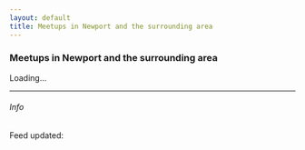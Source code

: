 ```yaml
---
layout: default
title: Meetups in Newport and the surrounding area
---
```


### Meetups in Newport and the surrounding area


<div id="dynamic">Loading...</div>

---


###### Info
<p>Feed updated: <span id="feedDate" /></p>
<script>

$( document ).ready(function() {
    
	$.get('https://chatdirectory.blob.core.windows.net/simpleapi/newport/meetups.json', null,showMeetups);
});

function showMeetups(data)

{

	
	$("#dynamic").empty();
	
	$json = $.parseJSON(data);
	$.each($json.Items, function(i,item){
	
	$("#dynamic").append("<h1>" + item.Title + "</h1>");
	$("#dynamic").append("<p>" + item.Where + " " + item.Postcode + "</p>");
	$("#dynamic").append("<p>" + item.When.Summary + "</p>");
	$("#dynamic").append("<p>" + item.Notes + "</p>");
	if(item.Link!="")
	{
		$("#dynamic").append("<p><a target='_blank' href='" + item.Link + "'>More infox</a></p>");
	}
	
	if(item.When.Upcoming.length>0)
	{	
		$("#dynamic").append("<p>Next: " + moment(item.When.Upcoming[0]).format('dddd Do MMMM') + "</p>");
	}
	
	});
	
	$("#feedDate").text($json.Generated);
}
</script>
